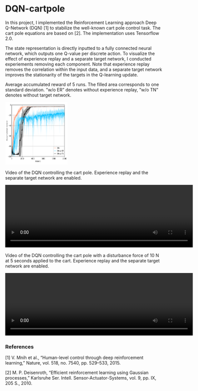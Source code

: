# DQN-cartpole

In this project, I implemented the Reinforcement Learning approach Deep Q-Network (DQN) [1] to stabilize the well-known 
cart pole control task. The cart pole equations are based on [2]. The implementation uses Tensorflow 2.0.

The state representation is directly inputted to a fully connected neural network, which outputs one Q-value per 
discrete action. To visualize the effect of experience replay and a separate target network, I conducted experiements removing each 
component. Note that experience replay removes the correlation within the input data, and a separate target network
improves the stationarity of the targets in the Q-learning update.

Average accumulated reward of 5 runs. The filled area corresponds to one standard deviation.
”w/o  ER” denotes without experience replay, ”w/o TN” denotes without target network.

<img src="plots/DQN_avg_acc_reward.svg" width="200" height="200" />



Video of the DQN controlling the cart pole. Experience replay and the separate target network are enabled.

<video src="videos/DQN/DQN.mp4" width="600" height="200" controls preload></video>


Video of the DQN controlling the cart pole with a disturbance force of 10 N at 5 seconds applied to the cart. 
Experience replay and the separate target network are enabled.

<video src="videos/DQN/DQN_Disturbance10N.mp4" width="600" height="200" controls preload></video>


### References

[1] V. Mnih et al., “Human-level control through deep reinforcement learning,” Nature, vol. 518, no. 7540, pp. 529–533, 2015.

[2] M. P. Deisenroth, “Efficient reinforcement learning using Gaussian processes,” Karlsruhe Ser. Intell. Sensor-Actuator-Systems, vol. 9, pp. IX, 205 S., 2010.